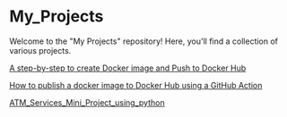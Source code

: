 # My_Projects
Welcome to the "My Projects" repository! Here, you'll find a collection of various projects.

<a href="https://medium.com/@avinashkhadgi30/a-step-by-step-to-create-docker-image-with-dockerfile-287475094b42"> A step-by-step to create Docker image and Push to Docker Hub </a>


<a href="https://github.com/avinashkhadgi30/Docker_Image_to_docker_hub_Using_GitHub_Action"> How to publish a docker image to Docker Hub using a GitHub Action </a>


<a href="https://github.com/avinashkhadgi30/ATM_Services_Mini_Project_using_python"> ATM_Services_Mini_Project_using_python </a>
